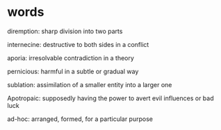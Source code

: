 # words

diremption: sharp division into two parts

internecine: destructive to both sides in a conflict

aporia: irresolvable contradiction in a theory

pernicious: harmful in a subtle or gradual way

sublation: assimilation of a smaller entity into a larger one

Apotropaic: supposedly having the power to avert evil influences or bad luck

ad-hoc: arranged, formed, for a particular purpose

